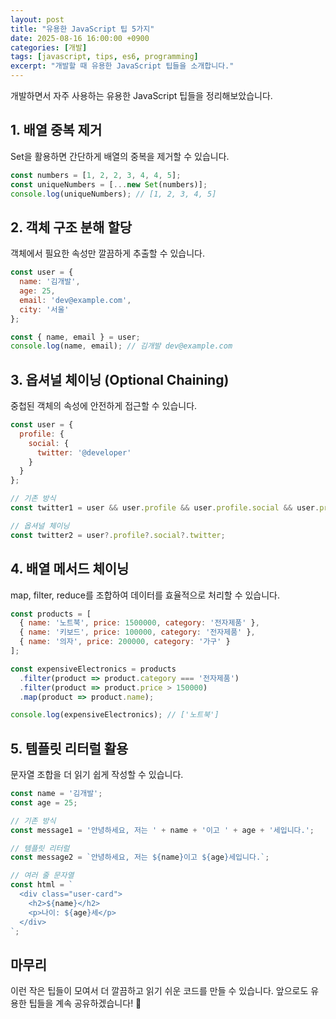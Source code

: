 ```yaml
---
layout: post
title: "유용한 JavaScript 팁 5가지"
date: 2025-08-16 16:00:00 +0900
categories: [개발]
tags: [javascript, tips, es6, programming]
excerpt: "개발할 때 유용한 JavaScript 팁들을 소개합니다."
---
```


개발하면서 자주 사용하는 유용한 JavaScript 팁들을 정리해보았습니다.

## 1. 배열 중복 제거

Set을 활용하면 간단하게 배열의 중복을 제거할 수 있습니다.

```javascript
const numbers = [1, 2, 2, 3, 4, 4, 5];
const uniqueNumbers = [...new Set(numbers)];
console.log(uniqueNumbers); // [1, 2, 3, 4, 5]
```

## 2. 객체 구조 분해 할당

객체에서 필요한 속성만 깔끔하게 추출할 수 있습니다.

```javascript
const user = {
  name: '김개발',
  age: 25,
  email: 'dev@example.com',
  city: '서울'
};

const { name, email } = user;
console.log(name, email); // 김개발 dev@example.com
```

## 3. 옵셔널 체이닝 (Optional Chaining)

중첩된 객체의 속성에 안전하게 접근할 수 있습니다.

```javascript
const user = {
  profile: {
    social: {
      twitter: '@developer'
    }
  }
};

// 기존 방식
const twitter1 = user && user.profile && user.profile.social && user.profile.social.twitter;

// 옵셔널 체이닝
const twitter2 = user?.profile?.social?.twitter;
```

## 4. 배열 메서드 체이닝

map, filter, reduce를 조합하여 데이터를 효율적으로 처리할 수 있습니다.

```javascript
const products = [
  { name: '노트북', price: 1500000, category: '전자제품' },
  { name: '키보드', price: 100000, category: '전자제품' },
  { name: '의자', price: 200000, category: '가구' }
];

const expensiveElectronics = products
  .filter(product => product.category === '전자제품')
  .filter(product => product.price > 150000)
  .map(product => product.name);

console.log(expensiveElectronics); // ['노트북']
```

## 5. 템플릿 리터럴 활용

문자열 조합을 더 읽기 쉽게 작성할 수 있습니다.

```javascript
const name = '김개발';
const age = 25;

// 기존 방식
const message1 = '안녕하세요, 저는 ' + name + '이고 ' + age + '세입니다.';

// 템플릿 리터럴
const message2 = `안녕하세요, 저는 ${name}이고 ${age}세입니다.`;

// 여러 줄 문자열
const html = `
  <div class="user-card">
    <h2>${name}</h2>
    <p>나이: ${age}세</p>
  </div>
`;
```

## 마무리

이런 작은 팁들이 모여서 더 깔끔하고 읽기 쉬운 코드를 만들 수 있습니다. 
앞으로도 유용한 팁들을 계속 공유하겠습니다! 🚀
